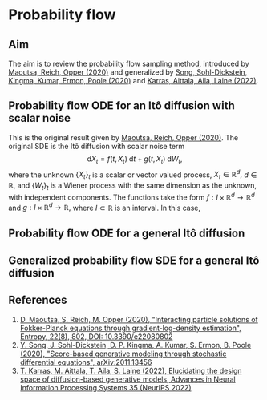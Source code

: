 # Probability flow

## Aim

The aim is to review the probability flow sampling method, introduced by [Maoutsa, Reich, Opper (2020)](https://doi.org/10.3390/e22080802) and generalized by [Song, Sohl-Dickstein, Kingma, Kumar, Ermon, Poole (2020)](https://arxiv.org/abs/2011.13456) and [Karras, Aittala, Aila, Laine (2022)](https://proceedings.neurips.cc/paper_files/paper/2022/hash/a98846e9d9cc01cfb87eb694d946ce6b-Abstract-Conference.html).

## Probability flow ODE for an Itô diffusion with scalar noise

This is the original result given by [Maoutsa, Reich, Opper (2020)](https://doi.org/10.3390/e22080802). The original SDE is the Itô diffusion with scalar noise term
$$
\mathrm{d}X_t = f(t, X_t)\;\mathrm{d}t + g(t, X_t)\;\mathrm{d}W_t,
$$
where the unknown $\{X_t\}_t$ is a scalar or vector valued process, $X_t\in \mathbb{R}^d,$ $d\in\mathbb{R},$ and $\{W_t\}_t$ is a Wiener process with the same dimension as the unknown, with independent components. The functions take the form $f:I\times \mathbb{R}^d \rightarrow \mathbb{R}^d$ and $g:I\times\mathbb{R}^d\rightarrow \mathbb{R},$ where $I\subset\mathbb{R}$ is an interval. In this case,  

## Probability flow ODE for a general Itô diffusion

## Generalized probability flow SDE for a general Itô diffusion

## References

1. [D. Maoutsa, S. Reich, M. Opper (2020), "Interacting particle solutions of Fokker-Planck equations through gradient-log-density estimation", Entropy, 22(8), 802, DOI: 10.3390/e22080802](https://doi.org/10.3390/e22080802)
1. [Y. Song, J. Sohl-Dickstein, D. P. Kingma, A. Kumar, S. Ermon, B. Poole (2020), "Score-based generative modeling through stochastic differential equations", arXiv:2011.13456](https://arxiv.org/abs/2011.13456)
1. [T. Karras, M. Aittala, T. Aila, S. Laine (2022), Elucidating the design space of diffusion-based generative models, Advances in Neural Information Processing Systems 35 (NeurIPS 2022)](https://proceedings.neurips.cc/paper_files/paper/2022/hash/a98846e9d9cc01cfb87eb694d946ce6b-Abstract-Conference.html)